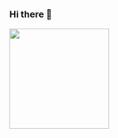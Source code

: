 ### Hi there 👋
<div>
  <a href="https://github.com/edsonrafael2">
  <img height="180cm" src="https://github-readme-stats.vercel.app/api?edsonrafael2=anuraghazra&show_icons=true&theme=radical">
</div>

<!--
**edsonrafael2/edsonrafael2** is a ✨ _special_ ✨ repository because its `README.md` (this file) appears on your GitHub profile.

Here are some ideas to get you started:

- 🔭 I’m currently working on ...
- 🌱 I’m currently learning ...
- 👯 I’m looking to collaborate on ...
- 🤔 I’m looking for help with ...
- 💬 Ask me about ...
- 📫 How to reach me: ...
- 😄 Pronouns: ...
- ⚡ Fun fact: ...
-->
